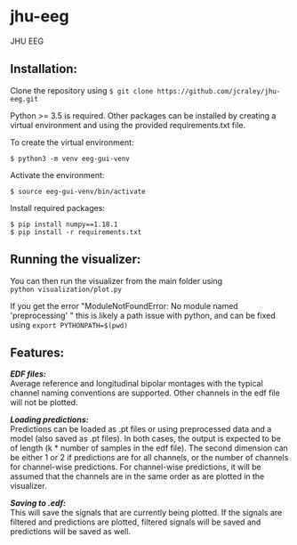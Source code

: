 # jhu-eeg
JHU EEG

Installation:
-----
Clone the repository using ```$ git clone https://github.com/jcraley/jhu-eeg.git```  

Python >= 3.5 is required. Other packages can be installed by creating a virtual environment and using the provided requirements.txt file.

To create the virtual environment:  
```
$ python3 -m venv eeg-gui-venv
``` 

Activate the environment:  
```
$ source eeg-gui-venv/bin/activate
```  

Install required packages:  
```
$ pip install numpy==1.18.1  
$ pip install -r requirements.txt
```


Running the visualizer:
-----
You can then run the visualizer from the main folder using  
    ```python visualization/plot.py```

If you get the error "ModuleNotFoundError: No module named 'preprocessing' "
this is likely a path issue with python, and can be fixed using
    ```export PYTHONPATH=$(pwd)```
    
Features:
-----
***EDF files:***  
Average reference and longitudinal bipolar montages with the typical channel naming conventions are supported. Other channels in the edf file will not be plotted. 

***Loading predictions:***  
Predictions can be loaded as .pt files or using preprocessed data and a model (also saved as .pt files). In both cases, the output is expected to be of length (k * number of samples in the edf file). The second dimension can be either 1 or 2 if predictions are for all channels, or the number of channels for channel-wise predictions. For channel-wise predictions, it will be assumed that the channels are in the same order as are plotted in the visualizer. 

***Saving to .edf:***  
This will save the signals that are currently being plotted. If the signals are filtered and predictions are plotted, filtered signals will be saved and predictions will be saved as well.
